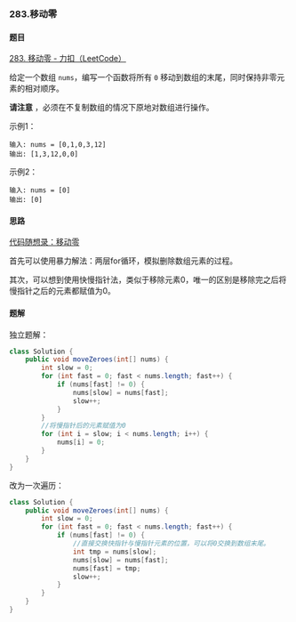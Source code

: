 ### 283.移动零

#### 题目

[283. 移动零 - 力扣（LeetCode）](https://leetcode.cn/problems/move-zeroes/description/)

给定一个数组 `nums`，编写一个函数将所有 `0` 移动到数组的末尾，同时保持非零元素的相对顺序。

**请注意** ，必须在不复制数组的情况下原地对数组进行操作。

示例1：

```
输入: nums = [0,1,0,3,12]
输出: [1,3,12,0,0]
```

示例2：

```
输入: nums = [0]
输出: [0]
```

#### 思路

[代码随想录：移动零](https://www.programmercarl.com/0283.移动零.html)

首先可以使用暴力解法：两层for循环，模拟删除数组元素的过程。

其次，可以想到使用快慢指针法，类似于移除元素0，唯一的区别是移除完之后将慢指针之后的元素都赋值为0。

#### 题解

独立题解：

```java
class Solution {
    public void moveZeroes(int[] nums) {
        int slow = 0;
        for (int fast = 0; fast < nums.length; fast++) {
            if (nums[fast] != 0) {
                nums[slow] = nums[fast];
                slow++;
            }
        }
        //将慢指针后的元素赋值为0
        for (int i = slow; i < nums.length; i++) {
            nums[i] = 0;
        }
    }
}
```

改为一次遍历：

```java
class Solution {
    public void moveZeroes(int[] nums) {
        int slow = 0;
        for (int fast = 0; fast < nums.length; fast++) {
            if (nums[fast] != 0) {
                //直接交换快指针与慢指针元素的位置，可以将0交换到数组末尾。
                int tmp = nums[slow];
                nums[slow] = nums[fast];
                nums[fast] = tmp;
                slow++;
            }
        }
    }
}
```

#### 
